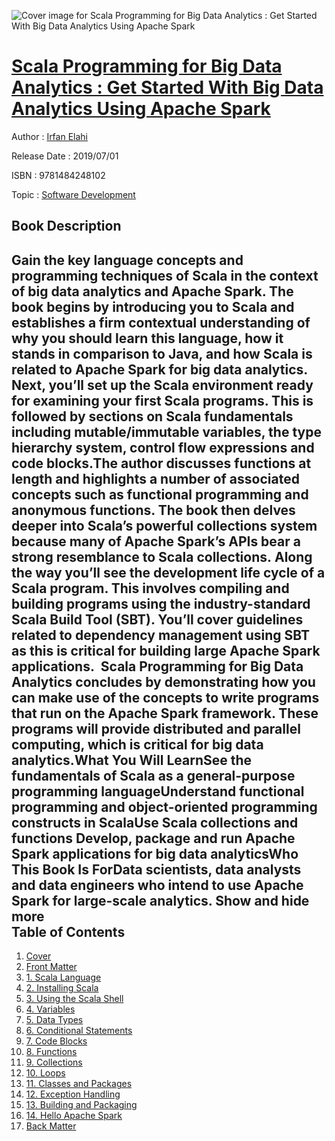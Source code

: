 ![Cover image for Scala Programming for Big Data Analytics : Get Started With Big Data Analytics Using Apache Spark](https://imgdetail.ebookreading.net/cover/cover/20200215/EB9781484248102.jpg)

[Scala Programming for Big Data Analytics : Get Started With Big Data Analytics Using Apache Spark](https://ebookreading.net/view/book/Scala+Programming+for+Big+Data+Analytics+%3A+Get+Started+With+Big+Data+Analytics+Using+Apache+Spark-EB9781484248102_1.html "Scala Programming for Big Data Analytics : Get Started With Big Data Analytics Using Apache Spark")
====================================================================================================================

Author : [Irfan Elahi](https://ebookreading.net/search/author/Irfan+Elahi)

Release Date : 2019/07/01

ISBN : 9781484248102

Topic : [Software Development](https://ebookreading.net/search/category/software-development)

Book Description
-----------------

 Gain the key language concepts and programming techniques of Scala in the context of big data analytics and Apache Spark. The book begins by introducing you to Scala and establishes a firm contextual understanding of why you should learn this language, how it stands in comparison to Java, and how Scala is related to Apache Spark for big data analytics. Next, you’ll set up the Scala environment ready for examining your first Scala programs. This is followed by sections on Scala fundamentals including mutable/immutable variables, the type hierarchy system, control flow expressions and code blocks.The author discusses functions at length and highlights a number of associated concepts such as functional programming and anonymous functions. The book then delves deeper into Scala’s powerful collections system because many of Apache Spark’s APIs bear a strong resemblance to Scala collections. Along the way you’ll see the development life cycle of a Scala program. This involves compiling and building programs using the industry-standard Scala Build Tool (SBT). You’ll cover guidelines related to dependency management using SBT as this is critical for building large Apache Spark applications.  Scala Programming for Big Data Analytics concludes by demonstrating how you can make use of the concepts to write programs that run on the Apache Spark framework. These programs will provide distributed and parallel computing, which is critical for big data analytics.What You Will LearnSee the fundamentals of Scala as a general-purpose programming languageUnderstand functional programming and object-oriented programming constructs in ScalaUse Scala collections and functions Develop, package and run Apache Spark applications for big data analyticsWho This Book Is ForData scientists, data analysts and data engineers who intend to use Apache Spark for large-scale analytics.        Show and hide more                
Table of Contents
-----------------

1. [Cover](https://ebookreading.net/view/book/Scala+Programming+for+Big+Data+Analytics+%3A+Get+Started+With+Big+Data+Analytics+Using+Apache+Spark-EB9781484248102_1.html)
1. [Front Matter](https://ebookreading.net/view/book/Scala+Programming+for+Big+Data+Analytics+%3A+Get+Started+With+Big+Data+Analytics+Using+Apache+Spark-EB9781484248102_2.html)
1. [1. Scala Language](https://ebookreading.net/view/book/Scala+Programming+for+Big+Data+Analytics+%3A+Get+Started+With+Big+Data+Analytics+Using+Apache+Spark-EB9781484248102_3.html)
1. [2. Installing Scala](https://ebookreading.net/view/book/Scala+Programming+for+Big+Data+Analytics+%3A+Get+Started+With+Big+Data+Analytics+Using+Apache+Spark-EB9781484248102_4.html)
1. [3. Using the Scala Shell](https://ebookreading.net/view/book/Scala+Programming+for+Big+Data+Analytics+%3A+Get+Started+With+Big+Data+Analytics+Using+Apache+Spark-EB9781484248102_5.html)
1. [4. Variables](https://ebookreading.net/view/book/Scala+Programming+for+Big+Data+Analytics+%3A+Get+Started+With+Big+Data+Analytics+Using+Apache+Spark-EB9781484248102_6.html)
1. [5. Data Types](https://ebookreading.net/view/book/Scala+Programming+for+Big+Data+Analytics+%3A+Get+Started+With+Big+Data+Analytics+Using+Apache+Spark-EB9781484248102_7.html)
1. [6. Conditional Statements](https://ebookreading.net/view/book/Scala+Programming+for+Big+Data+Analytics+%3A+Get+Started+With+Big+Data+Analytics+Using+Apache+Spark-EB9781484248102_8.html)
1. [7. Code Blocks](https://ebookreading.net/view/book/Scala+Programming+for+Big+Data+Analytics+%3A+Get+Started+With+Big+Data+Analytics+Using+Apache+Spark-EB9781484248102_9.html)
1. [8. Functions](https://ebookreading.net/view/book/Scala+Programming+for+Big+Data+Analytics+%3A+Get+Started+With+Big+Data+Analytics+Using+Apache+Spark-EB9781484248102_10.html)
1. [9. Collections](https://ebookreading.net/view/book/Scala+Programming+for+Big+Data+Analytics+%3A+Get+Started+With+Big+Data+Analytics+Using+Apache+Spark-EB9781484248102_11.html)
1. [10. Loops](https://ebookreading.net/view/book/Scala+Programming+for+Big+Data+Analytics+%3A+Get+Started+With+Big+Data+Analytics+Using+Apache+Spark-EB9781484248102_12.html)
1. [11. Classes and Packages](https://ebookreading.net/view/book/Scala+Programming+for+Big+Data+Analytics+%3A+Get+Started+With+Big+Data+Analytics+Using+Apache+Spark-EB9781484248102_13.html)
1. [12. Exception Handling](https://ebookreading.net/view/book/Scala+Programming+for+Big+Data+Analytics+%3A+Get+Started+With+Big+Data+Analytics+Using+Apache+Spark-EB9781484248102_14.html)
1. [13. Building and Packaging](https://ebookreading.net/view/book/Scala+Programming+for+Big+Data+Analytics+%3A+Get+Started+With+Big+Data+Analytics+Using+Apache+Spark-EB9781484248102_15.html)
1. [14. Hello Apache Spark](https://ebookreading.net/view/book/Scala+Programming+for+Big+Data+Analytics+%3A+Get+Started+With+Big+Data+Analytics+Using+Apache+Spark-EB9781484248102_16.html)
1. [Back Matter](https://ebookreading.net/view/book/Scala+Programming+for+Big+Data+Analytics+%3A+Get+Started+With+Big+Data+Analytics+Using+Apache+Spark-EB9781484248102_17.html)
